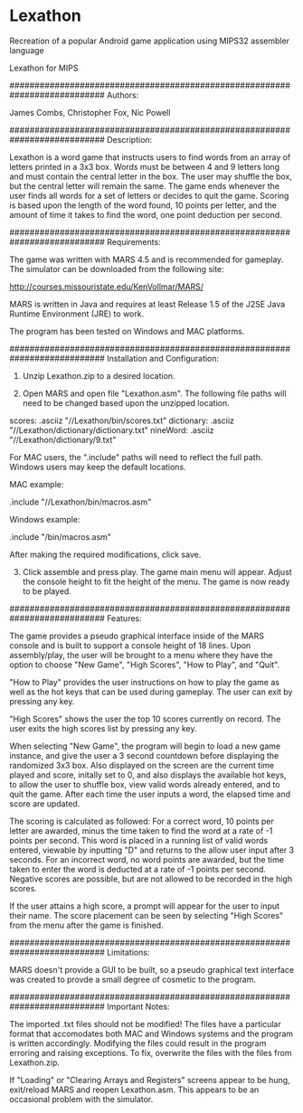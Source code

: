 # Lexathon
Recreation of a popular Android game application using MIPS32 assembler language

Lexathon for MIPS


###########################################################################
Authors:  

James Combs, Christopher Fox, Nic Powell


###########################################################################
Description:

Lexathon is a word game that instructs users to find words from an array of
letters printed in a 3x3 box.  Words must be between 4 and 9 letters long
and must contain the central letter in the box.  The user may shuffle the
box, but the central letter will remain the same.  The game ends whenever
the user finds all words for a set of letters or decides to quit the game.
Scoring is based upon the length of the word found, 10 points per letter,
and the amount of time it takes to find the word, one point deduction per
second.


###########################################################################
Requirements:

The game was written with MARS 4.5 and is recommended for gameplay.
The simulator can be downloaded from the following site:

http://courses.missouristate.edu/KenVollmar/MARS/

MARS is written in Java and requires at least Release 1.5 of the J2SE Java
Runtime Environment (JRE) to work.

The program has been tested on Windows and MAC platforms.


###########################################################################
Installation and Configuration:

1.  Unzip Lexathon.zip to a desired location.

2.  Open MARS and open file "Lexathon.asm".  The following file paths will
need to be changed based upon the unzipped location.  

scores:		.asciiz	"/<file path>/Lexathon/bin/scores.txt"
dictionary:	.asciiz	"/<file path>/Lexathon/dictionary/dictionary.txt"
nineWord:	.asciiz	"/<file path>/Lexathon/dictionary/9.txt"

For MAC users, the ".include" paths will need to reflect the full path.
Windows users may keep the default locations.

MAC example:

.include	"/<file path>/Lexathon/bin/macros.asm"

Windows example:

.include	"/bin/macros.asm"

After making the required modifications, click save.

3.  Click assemble and press play.  The game main menu will appear.  Adjust
the console height to fit the height of the menu.  The game is now ready to
be played.


###########################################################################
Features:

The game provides a pseudo graphical interface inside of the MARS console
and is built to support a console height of 18 lines.  Upon assembly/play,
the user will be brought to a menu where they have the option to choose
"New Game", "High Scores", "How to Play", and "Quit".  

"How to Play" provides the user instructions on how to play the game as
well as the hot keys that can be used during gameplay.  The user can exit
by pressing any key.

"High Scores" shows the user the top 10 scores currently on record.  The
user exits the high scores list by pressing any key.

When selecting "New Game", the program will begin to load a new game
instance, and give the user a 3 second countdown before displaying the
randomized 3x3 box.  Also displayed on the screen are the current time
played and score, initally set to 0, and also displays the available hot
keys, to allow the user to shuffle box, view valid words already entered,
and to quit the game.  After each time the user inputs a word, the elapsed
time and score are updated.

The scoring is calculated as followed:
For a correct word, 10 points per letter are awarded, minus the time taken
to find the word at a rate of -1 points per second.  This word is placed in
a running list of valid words entered, viewable by inputting "D" and
returns to the allow user input after 3 seconds.  For an incorrect word, no
word points are awarded, but the time taken to enter the word is deducted
at a rate of -1 points per second.  Negative scores are possible, but are
not allowed to be recorded in the high scores.

If the user attains a high score, a prompt will appear for the user to
input their name.  The score placement can be seen by selecting
"High Scores" from the menu after the game is finished.


###########################################################################
Limitations:

MARS doesn't provide a GUI to be built, so a pseudo graphical text
interface was created to provde a small degree of cosmetic to the program.


###########################################################################
Important Notes:

The imported .txt files should not be modified!  The files have a
particular format that accomodates both MAC and Windows systems and the
program is written accordingly.  Modifying the files could result in the
program erroring and raising exceptions.  To fix, overwrite the files with
the files from Lexathon.zip.

If "Loading" or "Clearing Arrays and Registers" screens appear to be hung,
exit/reload MARS and reopen Lexathon.asm.  This appears to be an occasional
problem with the simulator.
